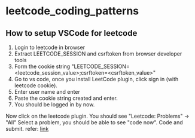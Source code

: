 # leetcode_coding_patterns

## How to setup VSCode for leetcode 
1. Login to leetcode in browser
2. Extract LEETCODE_SESSION and csrftoken from browser developer tools
3. Form the cookie string "LEETCODE_SESSION=<leetcode_session_value>;csrftoken=<csrftoken_value>"
4. Go to vs code, once you install LeetCode plugin, click sign in (with leetcode cookie).
5. Enter user name and enter
6. Paste the cookie string created and enter.
7. You should be logged in by now.

Now click on the leetcode plugin. You should see "Leetcode: Problems" -> "All"
Select a problem, you should be able to see "code now". Code and submit.
refer: [link](https://github.com/LeetCode-OpenSource/vscode-leetcode/issues/478#issuecomment-1675943040)

